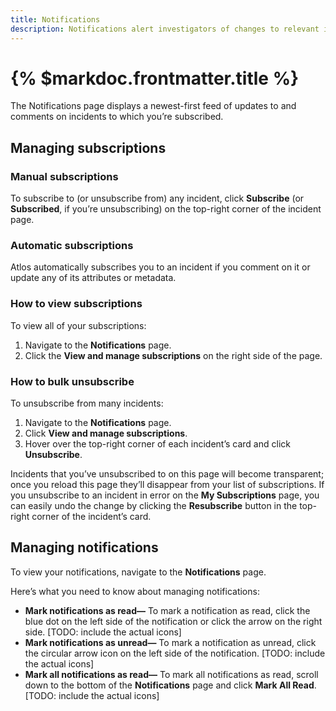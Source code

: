 ```yaml
---
title: Notifications 
description: Notifications alert investigators of changes to relevant incidents. 
---
```


# {% $markdoc.frontmatter.title %}

The Notifications page displays a newest-first feed of updates to and comments on incidents to which you’re subscribed.

## Managing subscriptions

### Manual subscriptions
To subscribe to (or unsubscribe from) any incident, click **Subscribe** (or **Subscribed**, if you’re unsubscribing) on the top-right corner of the incident page. 

### Automatic subscriptions
Atlos automatically subscribes you to an incident if you comment on it or update any of its attributes or metadata. 

### How to view subscriptions
To view all of your subscriptions:
1. Navigate to the **Notifications** page.
2. Click the **View and manage subscriptions** on the right side of the page. 
   
### How to bulk unsubscribe
To unsubscribe from many incidents:
1. Navigate to the **Notifications** page. 
2. Click **View and manage subscriptions**.
3. Hover over the top-right corner of each incident’s card and click **Unsubscribe**. 

Incidents that you’ve unsubscribed to on this page will become transparent; once you reload this page they’ll disappear from your list of subscriptions. If you unsubscribe to an incident in error on the **My Subscriptions** page, you can easily undo the change by clicking the **Resubscribe** button in the top-right corner of the incident’s card. 

## Managing notifications 
To view your notifications, navigate to the **Notifications** page. 

Here’s what you need to know about managing notifications:
- **Mark notifications as read—** To mark a notification as read, click the blue dot on the left side of the notification or click the arrow on the right side. [TODO: include the actual icons]
- **Mark notifications as unread—** To mark a notification as unread, click the circular arrow icon on the left side of the notification. [TODO: include the actual icons]
- **Mark all notifications as read—** To mark all notifications as read, scroll down to the bottom of the **Notifications** page and click **Mark All Read**.  [TODO: include the actual icons]

